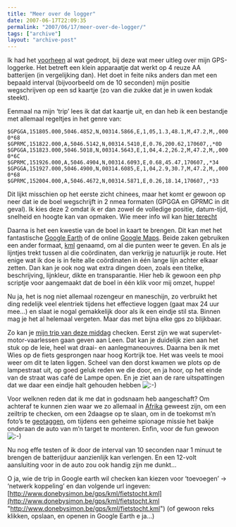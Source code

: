 ```yaml
---
title: "Meer over de logger"
date: 2007-06-17T22:09:35
permalink: "2007/06/17/meer-over-de-logger/"
tags: ["archive"]
layout: "archive-post"
---
```

Ik had het [voorheen](http://www.donebysimon.be/2007/06/09/track-it/ "http://www.donebysimon.be/2007/06/09/track-it/") al wat gedropt, bij deze wat meer uitleg over mijn GPS-loggerke. Het betreft een klein apparaatje dat werkt op 4 reuze AA batterijen (in vergelijking dan). Het doet in feite niks anders dan met een bepaald interval (bijvoorbeeld om de 10 seconden) mijn positie wegschrijven op een sd kaartje (zo van die zukke dat je in uwen kodak steekt).

Eenmaal na mijn ‘trip’ lees ik dat dat kaartje uit, en dan heb ik een bestandje met allemaal regeltjes in het genre van:

`$GPGGA,151805.000,5046.4852,N,00314.5866,E,1,05,1.3,48.1,M,47.2,M,,0000*68  
$GPRMC,151822.000,A,5046.5142,N,00314.5410,E,0.76,200.62,170607,,*0D  
$GPGGA,151823.000,5046.5018,N,00314.5643,E,1,04,4.2,26.2,M,47.2,M,,0000*6C  
$GPRMC,151926.000,A,5046.4904,N,00314.6093,E,0.68,45.47,170607,,*34  
$GPGGA,151927.000,5046.4900,N,00314.6085,E,1,04,2.9,30.7,M,47.2,M,,0000*68  
$GPRMC,152004.000,A,5046.4672,N,00314.5871,E,0.26,18.14,170607,,*33`

Dit lijkt misschien op het eerste zicht chinees, maar het komt er gewoon op neer dat ie de boel wegschrijft in 2 nmea formaten (GPGGA en GPRMC in dit geval). Ik kies deze 2 omdat ik er dan zowel de volledige positie, datum-tijd, snelheid en hoogte kan van opmaken. Wie meer info wil kan [hier terecht](http://www.werple.net.au/~gnb/gps/nmea.html "http://www.werple.net.au/~gnb/gps/nmea.html")

Daarna is het een kwestie van de boel in kaart te brengen. Dit kan met het fantastische [Google Earth](http://earth.google.com/ "http://earth.google.com/") of de online [Google Maps](http://maps.google.com/ "http://maps.google.com/"). Beide zaken gebruiken een ander formaat, [kml](http://code.google.com/apis/kml/documentation/ "http://code.google.com/apis/kml/documentation/") genaamd, om al die punten weer te geven. En als je lijntjes trekt tussen al die coördinaten, dan verkrijg je natuurlijk je route. Het enige wat ik doe is in feite alle coördinaten in één lange lijn achter elkaar zetten. Dan kan je ook nog wat extra dingen doen, zoals een titelke, beschrijving, lijnkleur, dikte en transparantie. Hier heb ik gewoon een php scriptje voor aangemaakt dat de boel in één klik voor mij omzet, huppe!

Nu ja, het is nog niet allemaal rozengeur en maneschijn, zo verbruikt het ding redelijk veel elentriek tijdens het effectieve loggen (gaat max 24 uur mee…) en slaat ie nogal gemakkelijk door als ik een eindje stil sta. Binnen mag je het al helemaal vergeten. Maar das met bijna elke gps zo blijkbaar.

Zo kan je [mijn trip van deze middag](http://maps.google.com/maps?f=q&hl=nl&q=http%3A%2F%2Fwww.donebysimon.be%2Fgps%2Fkml%2Ffietstocht.kml&ie=UTF8&om=1&ll=50.82073,3.277245&spn=0.10194,0.324097&z=12 "http://maps.google.com/maps?f=q&hl=nl&q=http%3A%2F%2Fwww.donebysimon.be%2Fgps%2Fkml%2Ffietstocht.kml&ie=UTF8&om=1&ll=50.82073,3.277245&spn=0.10194,0.324097&z=12") checken. Eerst zijn we wat supervlet-motor-vaarlessen gaan geven aan Leen. Dat kan je duidelijk zien aan het stuk op de leie, heel wat draai- en aanlegmaneouvres. Daarna ben ik met Wies op de fiets gesprongen naar hoog Kortrijk toe. Het was veels te mooi weer om dit te laten liggen. Scheel van den dorst kwamen we plots op de lampestraat uit, op goed geluk reden we die door, en ja hoor, op het einde van de straat was café de Lampe open. En je ziet aan de rare uitspattingen dat we daar een eindje halt gehouden hebben ![:-)](http://www.donebysimon.be/blog/wp-includes/images/smilies/icon_smile.gif)

Voor welknen reden dat ik me dat in godsnaam heb aangeschaft? Om achteraf te kunnen zien waar we zo allemaal in [Afrika](http://www.zeescoutsjanbart.be/rafiki/ "http://www.zeescoutsjanbart.be/rafiki/") geweest zijn, om een zeiltrip te checken, om een 2daagse op te slaan, om in de toekomst m’n foto’s te [geotaggen](http://www.bright.nl/de-toekomst-van-geotagging "http://www.bright.nl/de-toekomst-van-geotagging"), om tijdens een geheime spionage missie het bakje onderaan de auto van m’n target te monteren. Enfin, voor de fun gewoon ![:-)](http://www.donebysimon.be/blog/wp-includes/images/smilies/icon_smile.gif)

Nu nog effe testen of ik door de interval van 10 seconden naar 1 minuut te brengen de batterijduur aanzienlijk kan verlengen. En een 12-volt aansluiting voor in de auto zou ook handig zijn me dunkt…

O ja, wie de trip in Google earth wil checken kan kiezen voor ‘toevoegen’ -> ‘netwerk koppeling’ en dan volgende url ingeven: [http://www.donebysimon.be/gps/kml/fietstocht.kml](http://www.donebysimon.be/gps/kml/fietstocht.kml "http://www.donebysimon.be/gps/kml/fietstocht.kml") (of gewoon reks klikken, opslaan, en openen in Google Earth e ja…)
